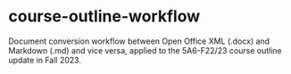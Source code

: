 # course-outline-workflow
Document conversion workflow between Open Office XML (.docx) and Markdown (.md) and vice versa, applied to the 5A6-F22/23 course outline update in Fall 2023.
